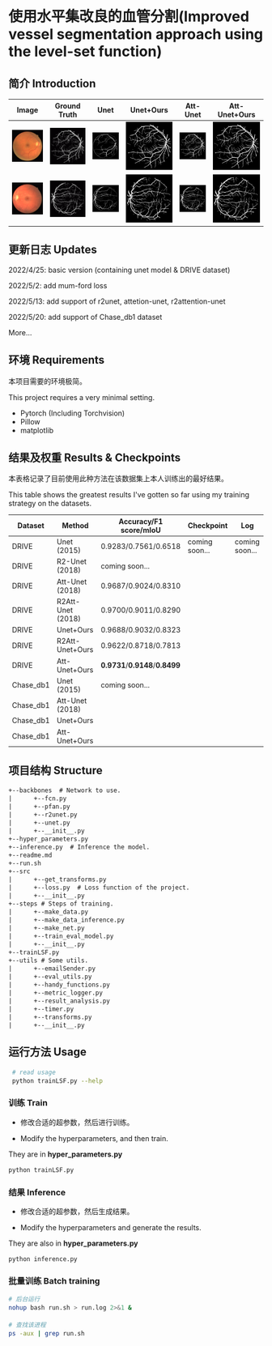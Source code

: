 # 使用水平集改良的血管分割(Improved vessel segmentation approach using the level-set function)

## 简介 Introduction

| Image                    | Ground Truth                | Unet                       | Unet+Ours                     | Att-Unet                      | Att-Unet+Ours                    |
| ------------------------ | ------------------------ | ------------------------ | ------------------------ | ------------------------ | ------------------------ |
| ![](figures/16_test.png) | ![](figures/16_manual2.gif) | ![](figures/16_unet_0.png) | ![](figures/16_unet_5e-6.png) | ![](figures/16_attunet_0.png) | ![](figures/16_attunet_1e-6.png) |
| ![](figures/11_test.png) | ![](figures/11_manual2.gif) | ![](figures/11_unet_0.png) | ![](figures/11_unet_5e-6.png) | ![](figures/11_attunet_0.png) | ![](figures/11_attunet_1e-6.png) |



## 更新日志 Updates

2022/4/25: basic version (containing unet model & DRIVE dataset)

2022/5/2: add mum-ford loss

2022/5/13: add support of r2unet, attetion-unet, r2attention-unet

2022/5/20: add support of Chase_db1 dataset

More...



## 环境 Requirements

本项目需要的环境极简。

This project requires a very minimal setting.

- Pytorch (Including Torchvision)
- Pillow
- matplotlib



## 结果及权重 Results & Checkpoints

本表格记录了目前使用此种方法在该数据集上本人训练出的最好结果。

This table shows the greatest results I've gotten so far using my training strategy on the datasets.

| Dataset   | Method            | Accuracy/F1 score/mIoU           | Checkpoint     | Log            |
| --------- | ----------------- | -------------------------------- | -------------- | -------------- |
| DRIVE     | Unet (2015)       | 0.9283/0.7561/0.6518             | coming soon... | coming soon... |
| DRIVE     | R2-Unet (2018)    | coming soon...                   |                |                |
| DRIVE     | Att-Unet (2018)   | 0.9687/0.9024/0.8310             |                |                |
| DRIVE     | R2Att-Unet (2018) | 0.9700/0.9011/0.8290             |                |                |
| DRIVE     | Unet+Ours         | 0.9688/0.9032/0.8323             |                |                |
| DRIVE     | R2Att-Unet+Ours   | 0.9622/0.8718/0.7813             |                |                |
| DRIVE     | Att-Unet+Ours     | **0.9731**/**0.9148**/**0.8499** |                |                |
| Chase_db1 | Unet (2015)       | coming soon...                   |                |                |
| Chase_db1 | Att-Unet (2018)   |                                  |                |                |
| Chase_db1 | Unet+Ours         |                                  |                |                |
| Chase_db1 | Att-Unet+Ours     |                                  |                |                |



## 项目结构 Structure

```shell
+--backbones  # Network to use.
|      +--fcn.py
|      +--pfan.py
|      +--r2unet.py
|      +--unet.py
|      +--__init__.py
+--hyper_parameters.py
+--inference.py  # Inference the model.
+--readme.md
+--run.sh
+--src
|      +--get_transforms.py
|      +--loss.py  # Loss function of the project.
|      +--__init__.py
+--steps # Steps of training.
|      +--make_data.py
|      +--make_data_inference.py
|      +--make_net.py
|      +--train_eval_model.py
|      +--__init__.py
+--trainLSF.py
+--utils # Some utils.
|      +--emailSender.py
|      +--eval_utils.py
|      +--handy_functions.py
|      +--metric_logger.py
|      +--result_analysis.py
|      +--timer.py
|      +--transforms.py
|      +--__init__.py
```



## 运行方法 Usage

```bash
 # read usage
 python trainLSF.py --help
```



### 训练 Train

- 修改合适的超参数，然后进行训练。

- Modify the hyperparameters, and then train.

They are in **hyper_parameters.py**

```bash
python trainLSF.py
```



### 结果 Inference

- 修改合适的超参数，然后生成结果。

- Modify the hyperparameters and generate the results.

They are also in **hyper_parameters.py**

```
python inference.py
```



 ### 批量训练 Batch training

```bash
# 后台运行
nohup bash run.sh > run.log 2>&1 &

# 查找该进程
ps -aux | grep run.sh
```


